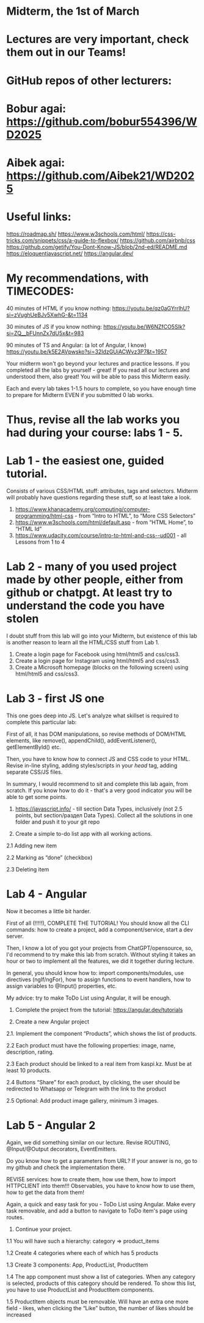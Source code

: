 # Midterm, the 1st of March

# Lectures are very important, check them out in our Teams!

# GitHub repos of other lecturers:

# Bobur agai: https://github.com/bobur554396/WD2025

# Aibek agai: https://github.com/Aibek21/WD2025

# Useful links:

https://roadmap.sh/
https://www.w3schools.com/html/
https://css-tricks.com/snippets/css/a-guide-to-flexbox/
https://github.com/airbnb/css
https://github.com/getify/You-Dont-Know-JS/blob/2nd-ed/README.md
https://eloquentjavascript.net/
https://angular.dev/

# My recommendations, with TIMECODES:

40 minutes of HTML if you know nothing:
https://youtu.be/qz0aGYrrlhU?si=zVughUeBJv5XwhG-&t=1134

30 minutes of JS if you know nothing:
https://youtu.be/W6NZfCO5SIk?si=ZQ__bFUnnZx7dU5x&t=983

90 minutes of TS and Angular: (a lot of Angular, I know)
https://youtu.be/k5E2AVpwsko?si=32IdzGUiACWvz3P7&t=1957

Your midterm won't go beyond your lectures and practice lessons. If you completed all the labs by yourself - great! If you read all our lectures and understood them, also great! You will be able to pass this Midterm easily.

Each and every lab takes 1-1.5 hours to complete, so you have enough time to prepare for Midterm EVEN if you submitted 0 lab works.

# Thus, revise all the lab works you had during your course: labs 1 - 5.

# Lab 1 - the easiest one, guided tutorial.

Consists of various CSS/HTML stuff: attributes, tags and selectors.
Midterm will probably have questions regarding these stuff, so at least take a look.

1. https://www.khanacademy.org/computing/computer-programming/html-css - from “Intro to HTML”, to “More CSS Selectors”
2. https://www.w3schools.com/html/default.asp - from “HTML Home”, to “HTML Id”
3. https://www.udacity.com/course/intro-to-html-and-css--ud001 - all Lessons from 1 to 4

# Lab 2 - many of you used project made by other people, either from github or chatpgt. At least try to understand the code you have stolen

I doubt stuff from this lab will go into your Midterm, but existence of this lab is another reason to learn all the HTML/CSS stuff from Lab 1.

1. Create a login page for Facebook using html/html5 and css/css3.
2. Create a login page for Instagram using html/html5 and css/css3.
3. Create a Microsoft homepage (blocks on the following screen) using html/html5 and css/css3.

# Lab 3 - first JS one

This one goes deep into JS. Let's analyze what skillset is required to complete this particular lab:

First of all, it has DOM manipulations, so revise methods of DOM/HTML elements, like remove(), appendChild(), addEventListener(), getElementById() etc.

Then, you have to know how to connect JS and CSS code to your HTML. Revise in-line styling, adding styles/scripts in your _head_ tag, adding separate CSS/JS files.

In summary, I would recommend to sit and complete this lab again, from scratch. If you know how to do it - that's a very good indicator you will be able to get some points.

1. https://javascript.info/ - till section Data Types, inclusively (not 2.5 points, but section/раздел Data Types). Collect all the solutions in one folder and push it to your git repo

2. Create a simple to-do list app with all working actions.

2.1 Adding new item

2.2 Marking as “done” (checkbox)

2.3 Deleting item

# Lab 4 - Angular

Now it becomes a little bit harder.

First of all (!!!!!), COMPLETE THE TUTORIAL! You should know all the CLI commands: how to create a project, add a component/service, start a dev server.

Then, I know a lot of you got your projects from ChatGPT/opensource, so, I'd recommend to try make this lab from scratch. Without styling it takes an hour or two to implement all the features, we did it together during lecture.

In general, you should know how to: import components/modules, use directives (ngIf/ngFor), how to assign functions to event handlers, how to assign variables to @Input() properties, etc.

My advice: try to make ToDo List using Angular, it will be enough.

1. Complete the project from the tutorial: https://angular.dev/tutorials

2. Create a new Angular project

2.1. Implement the component “Products”, which shows the list of products.

2.2 Each product must have the following properties: image, name, description, rating.

2.3 Each product should be linked to a real item from kaspi.kz. Must be at least 10 products.

2.4 Buttons “Share” for each product, by clicking, the user should be redirected to Whatsapp or Telegram with the link to the product

2.5 Optional: Add product image gallery, minimum 3 images.

# Lab 5 - Angular 2

Again, we did something similar on our lecture. Revise ROUTING, @Input/@Output decorators, EventEmitters.

Do you know how to get a parameters from URL? If your answer is no, go to my github and check the implementation there.

REVISE services: how to create them, how use them, how to import HTTPCLIENT into them!!! Observables, you have to know how to use them, how to get the data from them!

Again, a quick and easy task for you - ToDo List using Angular. Make every task removable, and add a button to navigate to ToDo item's page using routes.

1. Continue your project.

1.1 You will have such a hierarchy: category => product_items

1.2 Create 4 categories where each of which has 5 products

1.3 Create 3 components: App, ProductList, ProductItem

1.4 The app component must show a list of categories. When any category is selected, products of this category should be rendered. To show this list, you have to use ProductList and ProductItem components.

1.5 ProductItem objects must be removable. Will have an extra one more field - likes, when clicking the “Like” button, the number of likes should be increased
